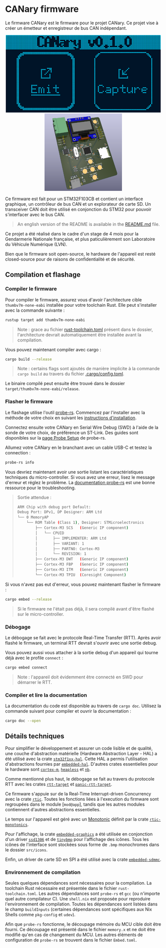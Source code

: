 # CANary firmware

Le firmware CANary est le firmware pour le projet CANary. Ce projet vise à créer un émetteur et enregistreur de bus CAN indépendant.

<p align="center">
<img src="assets/home_screen_emit.png" alt="🖼️ CANary Home Screen" height="250"/>
<img src="assets/hardware_3D.png" alt="🖼️ CANary Hardware - 3D render" height="250"/>
</p>

Ce firmware est fait pour un STM32F103CB et contient un interface graphique, un contrôleur de bus CAN et un explorateur de carte SD. Un transceiver CAN doit être utilisé en conjonction du STM32 pour pouvoir s'interfacer avec le bus CAN.

> An english version of the README is available in the [README.md](README.md) file.

Ce projet a été réalisé dans le cadre d'un stage de 4 mois pour la Gendarmerie Nationale française, et plus paticulièrement son  Laboratoire du Véhicule Numérique (LVN).

Bien que le firmware soit open-source, le hardware de l'appareil est resté closed-source pour de raisons de confidentialité et de sécurité.

## Compilation et flashage

### Compiler le firmware

Pour compiler le firmware, assurez vous d'avoir l'architecture cible `thumbv7m-none-eabi` installée pour votre toolchain Rust. Elle peut s'installer avec la commande suivante :

```bash
rustup target add thumbv7m-none-eabi
```

> Note : grace au fichier [rust-toolchain.toml](rust-toolchain.toml) présent dans le dossier, l'architecture devrait automatiquement être installée avant la compilation.

Vous pouvez maintenant compiler avec cargo :

```bash
cargo build --release
```

> Note : certains flags sont ajoutés de manière implicite à la commande `cargo build` au travers du fichier [.cargo/config.toml](.cargo/config.toml).

Le binaire compilé peut ensuite être trouvé dans le dossier `target/thumbv7m-none-eabi/release`.

### Flasher le firmware

Le flashage utilise l'outil [probe-rs](https://github.com/probe-rs/probe-rs). Commencez par l'installer avec la méthode de votre choix en suivant les [instructions d'installation](https://probe.rs/docs/getting-started/installation/).

Connectez ensuite votre CANary en Serial Wire Debug (SWD) à l'aide de la sonde de votre choix, de préférence un ST-Link. Des guides sont disponibles sur la [page Probe Setup](https://probe.rs/docs/getting-started/probe-setup/#st-link) de probe-rs.

Allumez votre CANary en le branchant avec un cable USB-C et testez la connection :

```bash
probe-rs info
```

Vous devriez maintenant avoir une sortie listant les caractéristiques techniques du micro-controller. Si vous avez une erreur, lisez le message d'erreur et réglez le problème. La [documentation probe-rs](https://probe.rs/docs/) est une bonne ressource pour le troubleshooting.

> Sortie attendue :
>
> ```bash
> ARM Chip with debug port Default:
> Debug Port: DPv1, DP Designer: ARM Ltd
> └── 0 MemoryAP
>     └── ROM Table (Class 1), Designer: STMicroelectronics
>         ├── Cortex-M3 SCS   (Generic IP component)
>         │   └── CPUID
>         │       ├── IMPLEMENTER: ARM Ltd
>         │       ├── VARIANT: 1
>         │       ├── PARTNO: Cortex-M3
>         │       └── REVISION: 1
>         ├── Cortex-M3 DWT   (Generic IP component)
>         ├── Cortex-M3 FBP   (Generic IP component)
>         ├── Cortex-M3 ITM   (Generic IP component)
>         └── Cortex-M3 TPIU  (Coresight Component)
> ```

Si vous n'avez pas eut d'erreur, vous pouvez maintenant flasher le firmware :

```bash
cargo embed --release
```

> Si le firmware ne l'était pas déjà, il sera compilé avant d'être flashé sur le micro-controller.

### Débogage

Le débogage se fait avec le protocole Real-Time Transfer (RTT). Après avoir flashé le firmware, un terminal RTT devrait s'ouvrir avec une sortie debug.

Vous pouvez aussi vous attacher à la sortie debug d'un appareil qui tourne déjà avec le profile `connect` :

```bash
cargo embed connect
```

> Note : l'appareil doit évidemment être connecté en SWD pour démarrer le RTT.

### Compiler et lire la documentation

La documentation du code est disponible au travers de `cargo doc`. Utilisez la commande suivant pour compiler et ouvrir la documentation :

```bash
cargo doc --open
```

## Détails techniques

Pour simplifier le développement et assurer un code lisible et de qualité, une couche d'abstraction matérielle (Hardware Abstraction Layer - HAL) a été utilisé avec la crate [`stm32f1xx-hal`](https://crates.io/crates/stm32f1xx-hal/). Cette HAL a permis l'utilisation d'abstractions fournies par [`embedded-hal`](https://crates.io/crates/embedded-hal/). D'autres crates essentielles pour le hardware sont [`cortex-m`](https://crates.io/crates/cortex-m/), [`heapless`](https://crates.io/crates/heapless/) et [`nb`](https://crates.io/crates/nb/).

Comme mentionné plus haut, le débogage se fait au travers du protocole RTT avec les crates [`rtt-target`](https://crates.io/crates/rtt-target/) et [`panic-rtt-target`](https://crates.io/crates/panic-rtt-target/).

Ce firmware s'appuie sur de la Real-Time Interrupt-driven Concurrency avec la crate [`rtic`](https://crates.io/crates/rtic/). Toutes les fonctions liées à l'execution du firmware sont regroupées dans le module [`mod@app`], tandis que les autres modules contiennent d'autres abstractions essentielles.

Le temps sur l'appareil est géré avec un [Monotonic](app::Mono) définit par la crate [`rtic-monotonics`](https://crates.io/crates/rtic-monotonics/).

Pour l'affichage, la crate [`embedded-graphics`](https://crates.io/crates/embedded-graphics/) a été utilisée en conjonction d'un driver [`ssd1306`](https://crates.io/crates/ssd1306/) et de [`tinybmp`](https://crates.io/crates/tinybmp/) pour l'affichage des icônes. Tous les icônes de l'interface sont stockées sous forme de `.bmp` monochromes dans le dossier `src/icons`.

Enfin, un driver de carte SD en SPI a été utilisé avec la crate [`embedded-sdmmc`](https://crates.io/crates/embedded-sdmmc/).

### Environnement de compilation

Seules quelques dépendances sont nécessaires pour la compilation. La toolchain Rust nécessaire est présentée dans le fichier `rust-toolchain.toml`. Les autres dépendances sont `probe-rs` et `gcc` (ou n'importe quel autre compilateur C).
Une `shell.nix` est proposée pour reproduire l'environnement de compilation. Toutes les dépendances sont listées dans le champ `buildInputs` (certaines dépendances sont spécifiques aux Nix Shells comme `pkg-config` et `udev`).

Afin que `probe-rs` fonctionne, le découpage mémoire du MCU cible doit être fourni. Ce découpage est présenté dans le fichier `memory.x` et ne doit être modifié qu'en cas de changement du MCU. Les autres éléments de configuration de `probe-rs` se trouvent dans le fichier `Embed.toml`.
